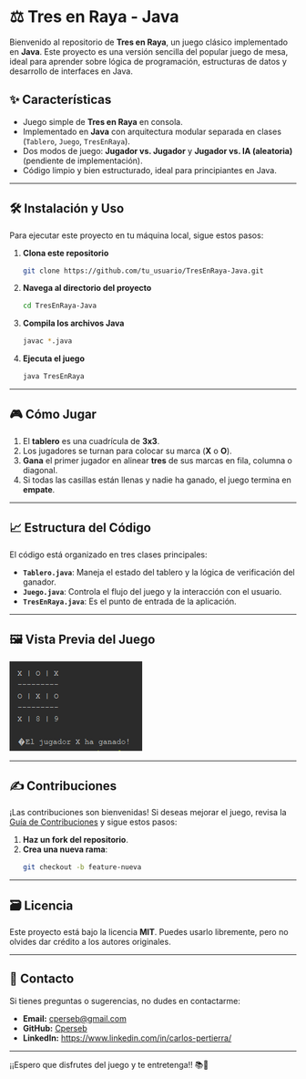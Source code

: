 # ⚖️ Tres en Raya - Java

Bienvenido al repositorio de **Tres en Raya**, un juego clásico implementado en **Java**. Este proyecto es una versión sencilla del popular juego de mesa, ideal para aprender sobre lógica de programación, estructuras de datos y desarrollo de interfaces en Java.

## ✨ Características

- Juego simple de **Tres en Raya** en consola.
- Implementado en **Java** con arquitectura modular separada en clases (`Tablero`, `Juego`, `TresEnRaya`).
- Dos modos de juego: **Jugador vs. Jugador** y **Jugador vs. IA (aleatoria)** (pendiente de implementación).
- Código limpio y bien estructurado, ideal para principiantes en Java.

---

## 🛠 Instalación y Uso

Para ejecutar este proyecto en tu máquina local, sigue estos pasos:

1. **Clona este repositorio**
   ```bash
   git clone https://github.com/tu_usuario/TresEnRaya-Java.git
   ```

2. **Navega al directorio del proyecto**
   ```bash
   cd TresEnRaya-Java
   ```

3. **Compila los archivos Java**
   ```bash
   javac *.java
   ```

4. **Ejecuta el juego**
   ```bash
   java TresEnRaya
   ```

---

## 🎮 Cómo Jugar

1. El **tablero** es una cuadrícula de **3x3**.
2. Los jugadores se turnan para colocar su marca (**X** o **O**).
3. **Gana** el primer jugador en alinear **tres** de sus marcas en fila, columna o diagonal.
4. Si todas las casillas están llenas y nadie ha ganado, el juego termina en **empate**.

---

## 📈 Estructura del Código

El código está organizado en tres clases principales:

- **`Tablero.java`**: Maneja el estado del tablero y la lógica de verificación del ganador.
- **`Juego.java`**: Controla el flujo del juego y la interacción con el usuario.
- **`TresEnRaya.java`**: Es el punto de entrada de la aplicación.

---

## 🖼 Vista Previa del Juego

![Tablero del juego Tres en Raya](tablero_juego.png "Ejemplo de una partida en Tres en Raya")


---

## ✍️ Contribuciones

¡Las contribuciones son bienvenidas! Si deseas mejorar el juego, revisa la [Guía de Contribuciones](CONTRIBUTING.md) y sigue estos pasos:

1. **Haz un fork del repositorio**.
2. **Crea una nueva rama**:
   ```bash
   git checkout -b feature-nueva

---

## 🗃️ Licencia

Este proyecto está bajo la licencia **MIT**. Puedes usarlo libremente, pero no olvides dar crédito a los autores originales.

---

## 👤 Contacto

Si tienes preguntas o sugerencias, no dudes en contactarme:
- **Email:** cperseb@gmail.com
- **GitHub:** [Cperseb](https://github.com/Cperseb)
- **LinkedIn:** https://www.linkedin.com/in/carlos-pertierra/

---

¡¡Espero que disfrutes del juego y te entretenga!! 📚🚀


